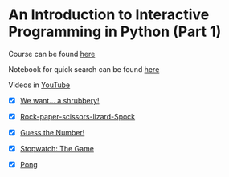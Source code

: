 # An Introduction to Interactive Programming in Python (Part 1)

Course can be found [here](https://www.coursera.org/learn/interactive-python-1)

Notebook for quick search can be found [here]()  

Videos in [YouTube](https://www.youtube.com/playlist?list=PL0AtGYcg6CP-NyUccbNYYrJG0d-mI9By8)

- [x] [We want... a shrubbery!](http://www.codeskulptor.org/#user43_8jdj97P6RaZuWvr_0.py)
- [x] [Rock-paper-scissors-lizard-Spock](http://www.codeskulptor.org/#user43_2OiD0caumf_0.py)
- [x] [Guess the Number!](http://www.codeskulptor.org/#user43_h8ZiuoEmml_0.py)
- [x] [Stopwatch: The Game](http://www.codeskulptor.org/#user43_VIajy7NaN1_1.py)
- [x] [Pong](http://www.codeskulptor.org/#user43_6MWjxkY0pr_1.py)

